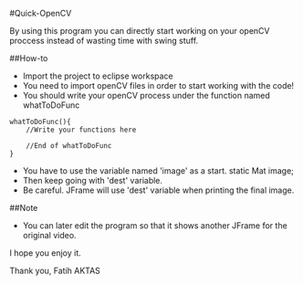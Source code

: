 ﻿#Quick-OpenCV

By using this program you can directly start working on your openCV proccess instead of wasting time with swing stuff.

##How-to
 - Import the project to eclipse workspace
 - You need to import openCV files in order to start working with the code!
 - You should write your openCV process under the function named whatToDoFunc
```
whatToDoFunc(){
	//Write your functions here

	//End of whatToDoFunc
}
```

 - You have to use the variable named 'image' as a start.
	static Mat image;
 - Then keep going with 'dest' variable.
 - Be careful. JFrame will use 'dest' variable when printing the final image.

##Note
 - You can later edit the program so that it shows another JFrame for the original video.


I hope you enjoy it.

Thank you,
Fatih AKTAS